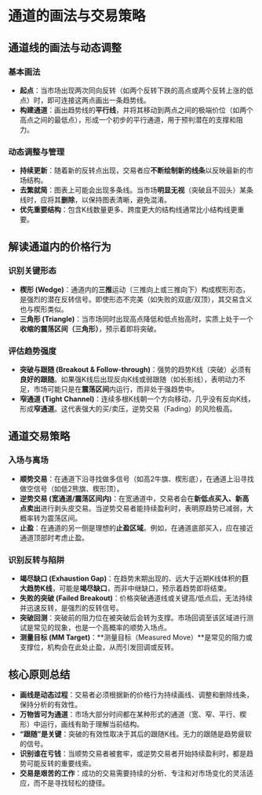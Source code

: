 # 通道的画法与交易策略

## 通道线的画法与动态调整

### 基本画法
-   **起点**：当市场出现两次同向反转（如两个反转下跌的高点或两个反转上涨的低点）时，即可连接这两点画出一条趋势线。
-   **构建通道**：画出趋势线的**平行线**，并将其移动到两点之间的极端价位（如两个高点之间的最低点），形成一个初步的平行通道，用于预判潜在的支撑和阻力。

### 动态调整与管理
-   **持续更新**：随着新的反转点出现，交易者应**不断绘制新的线条**以反映最新的市场结构。
-   **去繁就简**：图表上可能会出现多条线。当市场**明显无视**（突破且不回头）某条线时，应将其**删除**，以保持图表清晰，避免混淆。
-   **优先重要结构**：包含K线数量更多、跨度更大的结构线通常比小结构线更重要。

## 解读通道内的价格行为

### 识别关键形态
-   **楔形 (Wedge)**：通道内的**三推**运动（三推向上或三推向下）构成楔形形态，是强烈的潜在反转信号。即使形态不完美（如失败的双底/双顶），其交易含义也与楔形类似。
-   **三角形 (Triangle)**：当市场同时出现高点降低和低点抬高时，实质上处于一个**收缩的震荡区间（三角形）**，预示着即将突破。

### 评估趋势强度
-   **突破与跟随 (Breakout & Follow-through)**：强势的趋势K线（突破）必须有**良好的跟随**。如果强K线后出现反向K线或弱跟随（如长影线），表明动力不足，市场可能只是在**震荡区间**内运行，而非处于强趋势中。
-   **窄通道 (Tight Channel)**：连续多根K线朝一个方向移动，几乎没有反向K线，形成**窄通道**。这代表强大的买/卖压，逆势交易（Fading）的风险极高。

## 通道交易策略

### 入场与离场
-   **顺势交易**：在通道下沿寻找做多信号（如高2牛旗、楔形底），在通道上沿寻找做空信号（如低2熊旗、楔形顶）。
-   **逆势交易 (宽通道/震荡区间内)**：在宽通道中，交易者会在**新低点买入、新高点卖出**进行剥头皮交易。当逆势交易者能持续盈利时，表明原趋势已减弱，大概率转为震荡区间。
-   **止盈**：在通道的另一侧是理想的**止盈区域**。例如，在通道底部买入，应在接近通道顶部时考虑止盈。

### 识别反转与陷阱
-   **竭尽缺口 (Exhaustion Gap)**：在趋势末期出现的、远大于近期K线体积的**巨大趋势K线**，可能是**竭尽缺口**，而非中继缺口，预示着趋势即将结束。
-   **失败的突破 (Failed Breakout)**：价格突破通道线或关键高/低点后，无法持续并迅速反转，是强烈的反转信号。
-   **突破回测**：突破前的阻力位在被突破后会转为支撑。市场回调至该区域进行测试是常见的现象，也是一个高概率的顺势入场点。
-   **测量目标 (MM Target)**：**测量目标（Measured Move）**是常见的阻力或支撑位，机构会在此处止盈，从而引发回调或反转。

## 核心原则总结
-   **画线是动态过程**：交易者必须根据新的价格行为持续画线、调整和删除线条，保持分析的有效性。
-   **万物皆可为通道**：市场大部分时间都在某种形式的通道（宽、窄、平行、楔形）中运行，画线有助于理解当前结构。
-   **“跟随”是关键**：突破的有效性取决于其后的跟随K线。无力的跟随是趋势疲软的信号。
-   **识别谁在亏钱**：当顺势交易者被套牢，或逆势交易者开始持续盈利时，都是趋势可能反转的重要线索。
-   **交易是艰苦的工作**：成功的交易需要持续的分析、专注和对市场变化的灵活适应，而不是寻找轻松的捷径。